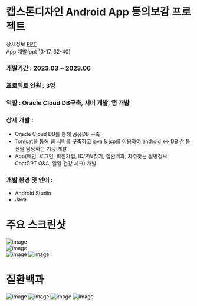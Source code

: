# 캡스톤디자인 Android App 동의보감 프로젝트

상세정보 [PPT](https://github.com/akdlcnd0994/debg/blob/main/%EB%8F%99%EC%9D%98%EB%B3%B4%EA%B0%90(%EC%BB%B4%EA%B3%B58%EC%A1%B0)%20%EC%BA%A1%EC%8A%A4%ED%86%A4%20%EB%94%94%EC%9E%90%EC%9D%B8%20%EC%B5%9C%EC%A2%85%20%EB%B0%9C%ED%91%9C%EC%9E%90%EB%A3%8C.pptx)
<br>
App 개발(ppt 13-17, 32-40)

### 개발기간 : 2023.03 ~ 2023.06
### 프로젝트 인원 : 3명
### 역할 : Oracle Cloud DB구축, 서버 개발, 앱 개발
### 상세 개발 : 
- Oracle Cloud DB를 통해 공유DB 구축
- Tomcat을 통해 웹 서버를 구축하고 java & jsp를 이용하여 android <-> DB 간 통신을 담당하는 기능 개발
- App(메인, 로그인, 회원가입, ID/PW찾기, 질환백과, 자주찾는 질병정보, ChatGPT Q&A, 일일 건강 체크) 개발
### 개발 환경 및 언어 : 
- Android Studio
- Java
# 주요 스크린샷
![image](https://github.com/akdlcnd0994/debg/assets/28687142/255c6674-1b0e-4d46-a620-2725bf3cf47e)<br>
![image](https://github.com/akdlcnd0994/debg/assets/28687142/c655b5b0-857e-4c6e-84b0-cfeb9f5a7d9a)<br>
![image](https://github.com/akdlcnd0994/debg/assets/28687142/4ead493f-bfaa-49da-8c74-6afd5159064e)
![image](https://github.com/akdlcnd0994/debg/assets/28687142/58c6b113-40df-49ea-abfc-dc03ef0ecdb9)

# 질환백과
![image](https://github.com/akdlcnd0994/debg/assets/28687142/f0fd41e5-a188-4b6d-9c40-f9b19771f9a8)
![image](https://github.com/akdlcnd0994/debg/assets/28687142/c7361755-79d7-4495-9749-08a20d591633)
![image](https://github.com/akdlcnd0994/debg/assets/28687142/8b1e4648-b3a5-420f-9707-6ae13afd9b7a)
![image](https://github.com/akdlcnd0994/debg/assets/28687142/6c532fdd-43f9-4d96-b0bd-06888483ee5e)
